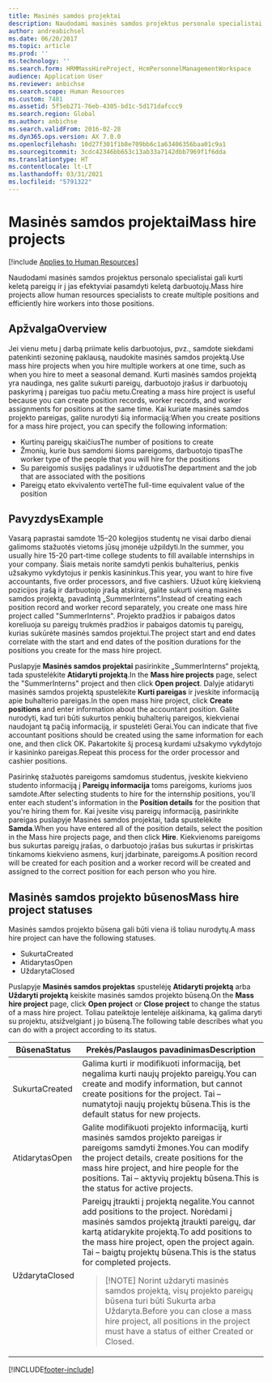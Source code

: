 ```yaml
---
title: Masinės samdos projektai
description: Naudodami masinės samdos projektus personalo specialistai gali kurti keletą pareigų ir į jas efektyviai pasamdyti keletą darbuotojų.
author: andreabichsel
ms.date: 06/20/2017
ms.topic: article
ms.prod: ''
ms.technology: ''
ms.search.form: HRMMassHireProject, HcmPersonnelManagementWorkspace
audience: Application User
ms.reviewer: anbichse
ms.search.scope: Human Resources
ms.custom: 7481
ms.assetid: 5f5eb271-76eb-4305-bd1c-5d171dafccc9
ms.search.region: Global
ms.author: anbichse
ms.search.validFrom: 2016-02-28
ms.dyn365.ops.version: AX 7.0.0
ms.openlocfilehash: 10d27f301f1b8e709bb6c1a63406356baa01c9a1
ms.sourcegitcommit: 3cdc42346bb653c13ab33a7142dbb7969f1f6dda
ms.translationtype: HT
ms.contentlocale: lt-LT
ms.lasthandoff: 03/31/2021
ms.locfileid: "5791322"
---
```

# <a name="mass-hire-projects"></a><span data-ttu-id="4a643-103">Masinės samdos projektai</span><span class="sxs-lookup"><span data-stu-id="4a643-103">Mass hire projects</span></span>

[!include [Applies to Human Resources](../includes/applies-to-hr.md)]



<span data-ttu-id="4a643-104">Naudodami masinės samdos projektus personalo specialistai gali kurti keletą pareigų ir į jas efektyviai pasamdyti keletą darbuotojų.</span><span class="sxs-lookup"><span data-stu-id="4a643-104">Mass hire projects allow human resources specialists to create multiple positions and efficiently hire workers into those positions.</span></span>

## <a name="overview"></a><span data-ttu-id="4a643-105">Apžvalga</span><span class="sxs-lookup"><span data-stu-id="4a643-105">Overview</span></span>

<span data-ttu-id="4a643-106">Jei vienu metu į darbą priimate kelis darbuotojus, pvz., samdote siekdami patenkinti sezoninę paklausą, naudokite masinės samdos projektą.</span><span class="sxs-lookup"><span data-stu-id="4a643-106">Use mass hire projects when you hire multiple workers at one time, such as when you hire to meet a seasonal demand.</span></span> <span data-ttu-id="4a643-107">Kurti masinės samdos projektą yra naudinga, nes galite sukurti pareigų, darbuotojo įrašus ir darbuotojų paskyrimą į pareigas tuo pačiu metu.</span><span class="sxs-lookup"><span data-stu-id="4a643-107">Creating a mass hire project is useful because you can create position records, worker records, and worker assignments for positions at the same time.</span></span> <span data-ttu-id="4a643-108">Kai kuriate masinės samdos projekto pareigas, galite nurodyti šią informaciją:</span><span class="sxs-lookup"><span data-stu-id="4a643-108">When you create positions for a mass hire project, you can specify the following information:</span></span>

- <span data-ttu-id="4a643-109">Kurtinų pareigų skaičius</span><span class="sxs-lookup"><span data-stu-id="4a643-109">The number of positions to create</span></span>
- <span data-ttu-id="4a643-110">Žmonių, kurie bus samdomi šioms pareigoms, darbuotojo tipas</span><span class="sxs-lookup"><span data-stu-id="4a643-110">The worker type of the people that you will hire for the positions</span></span>
- <span data-ttu-id="4a643-111">Su pareigomis susijęs padalinys ir užduotis</span><span class="sxs-lookup"><span data-stu-id="4a643-111">The department and the job that are associated with the positions</span></span>
- <span data-ttu-id="4a643-112">Pareigų etato ekvivalento vertė</span><span class="sxs-lookup"><span data-stu-id="4a643-112">The full-time equivalent value of the position</span></span>

## <a name="example"></a><span data-ttu-id="4a643-113">Pavyzdys</span><span class="sxs-lookup"><span data-stu-id="4a643-113">Example</span></span>

<span data-ttu-id="4a643-114">Vasarą paprastai samdote 15–20 kolegijos studentų ne visai darbo dienai galimoms stažuotės vietoms jūsų įmonėje užpildyti.</span><span class="sxs-lookup"><span data-stu-id="4a643-114">In the summer, you usually hire 15-20 part-time college students to fill available internships in your company.</span></span> <span data-ttu-id="4a643-115">Šiais metais norite samdyti penkis buhalterius, penkis užsakymo vykdytojus ir penkis kasininkus.</span><span class="sxs-lookup"><span data-stu-id="4a643-115">This year, you want to hire five accountants, five order processors, and five cashiers.</span></span> <span data-ttu-id="4a643-116">Užuot kūrę kiekvieną pozicijos įrašą ir darbuotojo įrašą atskirai, galite sukurti vieną masinės samdos projektą, pavadintą „SummerInterns“.</span><span class="sxs-lookup"><span data-stu-id="4a643-116">Instead of creating each position record and worker record separately, you create one mass hire project called "SummerInterns".</span></span> <span data-ttu-id="4a643-117">Projekto pradžios ir pabaigos datos koreliuoja su pareigų trukmės pradžios ir pabaigos datomis tų pareigų, kurias sukūrėte masinės samdos projektui.</span><span class="sxs-lookup"><span data-stu-id="4a643-117">The project start and end dates correlate with the start and end dates of the position durations for the positions you create for the mass hire project.</span></span>

<span data-ttu-id="4a643-118">Puslapyje **Masinės samdos projektai** pasirinkite „SummerInterns“ projektą, tada spustelėkite **Atidaryti projektą**.</span><span class="sxs-lookup"><span data-stu-id="4a643-118">In the **Mass hire projects** page, select the "SummerInterns" project and then click **Open project**.</span></span> <span data-ttu-id="4a643-119">Dalyje atidaryti masinės samdos projektą spustelėkite **Kurti pareigas** ir įveskite informaciją apie buhalterio pareigas.</span><span class="sxs-lookup"><span data-stu-id="4a643-119">In the open mass hire project, click **Create positions** and enter information about the accountant position.</span></span> <span data-ttu-id="4a643-120">Galite nurodyti, kad turi būti sukurtos penkių buhalterių pareigos, kiekvienai naudojant tą pačią informaciją, ir spustelėti Gerai.</span><span class="sxs-lookup"><span data-stu-id="4a643-120">You can indicate that five accountant positions should be created using the same information for each one, and then click OK.</span></span> <span data-ttu-id="4a643-121">Pakartokite šį procesą kurdami užsakymo vykdytojo ir kasininko pareigas.</span><span class="sxs-lookup"><span data-stu-id="4a643-121">Repeat this process for the order processor and cashier positions.</span></span>

<span data-ttu-id="4a643-122">Pasirinkę stažuotės pareigoms samdomus studentus, įveskite kiekvieno studento informaciją į **Pareigų informacija** toms pareigoms, kurioms juos samdote.</span><span class="sxs-lookup"><span data-stu-id="4a643-122">After selecting students to hire for the internship positions, you'll enter each student's information in the **Position details** for the position that you're hiring them for.</span></span> <span data-ttu-id="4a643-123">Kai įvesite visų pareigų informaciją, pasirinkite pareigas puslapyje Masinės samdos projektai, tada spustelėkite **Samda**.</span><span class="sxs-lookup"><span data-stu-id="4a643-123">When you have entered all of the position details, select the position in the Mass hire projects page, and then click **Hire**.</span></span> <span data-ttu-id="4a643-124">Kiekvienoms pareigoms bus sukurtas pareigų įrašas, o darbuotojo įrašas bus sukurtas ir priskirtas tinkamoms kiekvieno asmens, kurį įdarbinate, pareigoms.</span><span class="sxs-lookup"><span data-stu-id="4a643-124">A position record will be created for each position and a worker record will be created and assigned to the correct position for each person who you hire.</span></span>

## <a name="mass-hire-project-statuses"></a><span data-ttu-id="4a643-125">Masinės samdos projekto būsenos</span><span class="sxs-lookup"><span data-stu-id="4a643-125">Mass hire project statuses</span></span>

<span data-ttu-id="4a643-126">Masinės samdos projekto būsena gali būti viena iš toliau nurodytų.</span><span class="sxs-lookup"><span data-stu-id="4a643-126">A mass hire project can have the following statuses.</span></span>

- <span data-ttu-id="4a643-127">Sukurta</span><span class="sxs-lookup"><span data-stu-id="4a643-127">Created</span></span>
- <span data-ttu-id="4a643-128">Atidarytas</span><span class="sxs-lookup"><span data-stu-id="4a643-128">Open</span></span>
- <span data-ttu-id="4a643-129">Uždaryta</span><span class="sxs-lookup"><span data-stu-id="4a643-129">Closed</span></span>

<span data-ttu-id="4a643-130">Puslapyje **Masinės samdos projektas** spustelėję **Atidaryti projektą** arba **Uždaryti projektą** keiskite masinės samdos projekto būseną.</span><span class="sxs-lookup"><span data-stu-id="4a643-130">On the **Mass hire project** page, click **Open project** or **Close project** to change the status of a mass hire project.</span></span> <span data-ttu-id="4a643-131">Toliau pateiktoje lentelėje aiškinama, ką galima daryti su projektu, atsižvelgiant į jo būseną.</span><span class="sxs-lookup"><span data-stu-id="4a643-131">The following table describes what you can do with a project according to its status.</span></span>

<table>
<thead>
<tr>
<th><span data-ttu-id="4a643-132">Būsena</span><span class="sxs-lookup"><span data-stu-id="4a643-132">Status</span></span></th>
<th><span data-ttu-id="4a643-133">Prekės/Paslaugos pavadinimas</span><span class="sxs-lookup"><span data-stu-id="4a643-133">Description</span></span></th>
</tr>
</thead>
<tbody>
<tr>
<td><span data-ttu-id="4a643-134">Sukurta</span><span class="sxs-lookup"><span data-stu-id="4a643-134">Created</span></span></td>
<td><span data-ttu-id="4a643-135">Galima kurti ir modifikuoti informaciją, bet negalima kurti naujų projekto pareigų.</span><span class="sxs-lookup"><span data-stu-id="4a643-135">You can create and modify information, but cannot create positions for the project.</span></span> <span data-ttu-id="4a643-136">Tai – numatytoji naujų projektų būsena.</span><span class="sxs-lookup"><span data-stu-id="4a643-136">This is the default status for new projects.</span></span></td>
</tr>
<tr>
<td><span data-ttu-id="4a643-137">Atidarytas</span><span class="sxs-lookup"><span data-stu-id="4a643-137">Open</span></span></td>
<td><span data-ttu-id="4a643-138">Galite modifikuoti projekto informaciją, kurti masinės samdos projekto pareigas ir pareigoms samdyti žmones.</span><span class="sxs-lookup"><span data-stu-id="4a643-138">You can modify the project details, create positions for the mass hire project, and hire people for the positions.</span></span> <span data-ttu-id="4a643-139">Tai – aktyvių projektų būsena.</span><span class="sxs-lookup"><span data-stu-id="4a643-139">This is the status for active projects.</span></span></td>
</tr>
<tr>
<td><span data-ttu-id="4a643-140">Uždaryta</span><span class="sxs-lookup"><span data-stu-id="4a643-140">Closed</span></span></td>
<td><span data-ttu-id="4a643-141">Pareigų įtraukti į projektą negalite.</span><span class="sxs-lookup"><span data-stu-id="4a643-141">You cannot add positions to the project.</span></span> <span data-ttu-id="4a643-142">Norėdami į masinės samdos projektą įtraukti pareigų, dar kartą atidarykite projektą.</span><span class="sxs-lookup"><span data-stu-id="4a643-142">To add positions to the mass hire project, open the project again.</span></span> <span data-ttu-id="4a643-143">Tai – baigtų projektų būsena.</span><span class="sxs-lookup"><span data-stu-id="4a643-143">This is the status for completed projects.</span></span>
<blockquote>[!NOTE] <span data-ttu-id="4a643-144">Norint uždaryti masinės samdos projektą, visų projekto pareigų būsena turi būti Sukurta arba Uždaryta.</span><span class="sxs-lookup"><span data-stu-id="4a643-144">Before you can close a mass hire project, all positions in the project must have a status of either Created or Closed.</span></span></blockquote>
</td>
</tr>
</tbody>
</table>


[!INCLUDE[footer-include](../includes/footer-banner.md)]